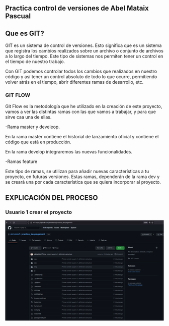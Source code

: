 ## Practica control de versiones de Abel Mataix Pascual

## Que es GIT?

GIT es un sistema de control de versiones. Esto significa que es un sistema que registra los cambios realizados sobre un archivo o conjunto de archivos a lo largo del tiempo. Este tipo de sistemas nos permiten tener un control en el tiempo de nuestro trabajo.

Con GIT podemos controlar todos los cambios que realizados en nuestro código y así tener un control absoluto de todo lo que ocurre, permitiendo volver atrás en el tiempo, abrir diferentes ramas de desarrollo, etc.

### GIT FLOW

Git Flow es la metodología que he utilizado en la creación de este proyecto, vamos a ver las distintas ramas con las que vamos a trabajar, y para que sirve caa una de ellas.

-Rama master y develeop.

En la rama master contiene el historial de lanzamiento oficial y contiene el código que está en producción.

En la rama develop integraremos las nuevas funcionalidades.

-Ramas feature

Este tipo de ramas, se utilizan para añadir nuevas características a tu proyecto, en futuras versiones. Estas ramas, dependerán de la rama dev y se creará una por cada característica que se quiera incorporar al proyecto.


## EXPLICACIÓN DEL PROCESO

### Usuario 1 crear el proyecto


![Alt text](https://github.com/abmataix5/practica_desplegament/blob/master/Imagenes_GPages/Captura%20de%20pantalla%20de%202021-09-30%2021-43-49.png)
